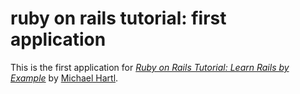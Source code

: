 # ruby on rails tutorial: first application

This is the first application for [*Ruby on Rails Tutorial: Learn Rails by Example*](http://railstutorial.org/) by [Michael Hartl](http://michaelhartl.com/).